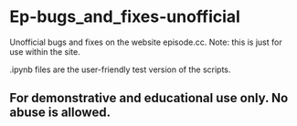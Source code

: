 # Ep-bugs_and_fixes-unofficial

Unofficial bugs and fixes on the website episode.cc. Note: this is just for use within the site.

.ipynb files are the user-friendly test version of the scripts.

## For demonstrative and educational use only. No abuse is allowed.
